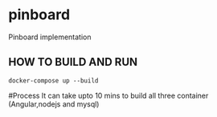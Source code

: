 # pinboard
Pinboard implementation 

## HOW TO BUILD AND RUN
`docker-compose up --build`

#Process
It can take upto 10 mins to build all three container (Angular,nodejs and mysql)
